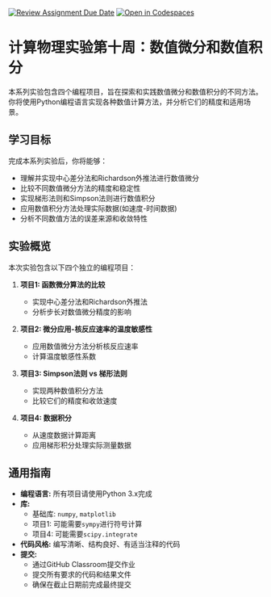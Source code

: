 [![Review Assignment Due Date](https://classroom.github.com/assets/deadline-readme-button-22041afd0340ce965d47ae6ef1cefeee28c7c493a6346c4f15d667ab976d596c.svg)](https://classroom.github.com/a/oiaK4xEf)
[![Open in Codespaces](https://classroom.github.com/assets/launch-codespace-2972f46106e565e64193e422d61a12cf1da4916b45550586e14ef0a7c637dd04.svg)](https://classroom.github.com/open-in-codespaces?assignment_repo_id=19431048)
# 计算物理实验第十周：数值微分和数值积分

本系列实验包含四个编程项目，旨在探索和实践数值微分和数值积分的不同方法。你将使用Python编程语言实现各种数值计算方法，并分析它们的精度和适用场景。

## 学习目标

完成本系列实验后，你将能够：

* 理解并实现中心差分法和Richardson外推法进行数值微分
* 比较不同数值微分方法的精度和稳定性
* 实现梯形法则和Simpson法则进行数值积分
* 应用数值积分方法处理实际数据(如速度-时间数据)
* 分析不同数值方法的误差来源和收敛特性

## 实验概览

本次实验包含以下四个独立的编程项目：

1. **项目1: 函数微分算法的比较**
   - 实现中心差分法和Richardson外推法
   - 分析步长对数值微分精度的影响

2. **项目2: 微分应用-核反应速率的温度敏感性**
   - 应用数值微分方法分析核反应速率
   - 计算温度敏感性系数

3. **项目3: Simpson法则 vs 梯形法则**
   - 实现两种数值积分方法
   - 比较它们的精度和收敛速度

4. **项目4: 数据积分**
   - 从速度数据计算距离
   - 应用梯形积分处理实际测量数据

## 通用指南

* **编程语言:** 所有项目请使用Python 3.x完成
* **库:**
  - 基础库: `numpy`, `matplotlib`
  - 项目1: 可能需要`sympy`进行符号计算
  - 项目4: 可能需要`scipy.integrate`
* **代码风格:** 编写清晰、结构良好、有适当注释的代码
* **提交:**
  - 通过GitHub Classroom提交作业
  - 提交所有要求的代码和结果文件
  - 确保在截止日期前完成最终提交

